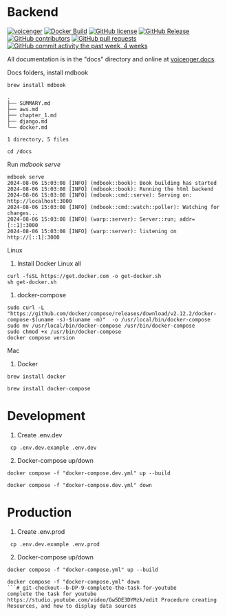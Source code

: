 # Backend
[![voicenger](https://github.com/voicenger/backend/actions/workflows/python-test.yml/badge.svg)](https://github.com/voicenger/backend/blob/main/.github/workflows/python-test.yml) [![Docker Build](https://github.com/voicenger/backend/actions/workflows/docker-build.yml/badge.svg)](https://github.com/voicenger/backend/actions/workflows/docker-build.yml) [![GitHub license](https://img.shields.io/badge/License-Apache_2.0-blue.svg)](https://github.com/voicenger/backend/blob/main/LICENSE) [![GitHub Release](https://img.shields.io/github/release/voicenger/backend.svg?style=flat)]() [![GitHub contributors](https://img.shields.io/github/contributors/voicenger/backend.svg?style=flat)]() [![GitHub pull requests](https://img.shields.io/github/issues-pr/voicenger/backend.svg?style=flat)]() [![GitHub commit activity the past week, 4 weeks](https://img.shields.io/github/commit-activity/y/voicenger/backend.svg?style=flat)]()

All documentation is in the "docs" directory and online at [voicenger.docs](https://voicenger.github.io/backend/).

Docs folders, install mdbook

```
brew install mdbook
```

```dosc
.
├── SUMMARY.md
├── aws.md
├── chapter_1.md
├── django.md
└── docker.md

1 directory, 5 files
```

```
cd /docs 
```

Run *mdbook serve*
```
mdbook serve       
2024-08-06 15:03:08 [INFO] (mdbook::book): Book building has started
2024-08-06 15:03:08 [INFO] (mdbook::book): Running the html backend
2024-08-06 15:03:08 [INFO] (mdbook::cmd::serve): Serving on: http://localhost:3000
2024-08-06 15:03:08 [INFO] (mdbook::cmd::watch::poller): Watching for changes...
2024-08-06 15:03:08 [INFO] (warp::server): Server::run; addr=[::1]:3000
2024-08-06 15:03:08 [INFO] (warp::server): listening on http://[::1]:3000
```

Linux

1. Install Docker Linux all
```docker
curl -fsSL https://get.docker.com -o get-docker.sh
sh get-docker.sh
```

1. docker-compose
```docker
sudo curl -L "https://github.com/docker/compose/releases/download/v2.12.2/docker-compose-$(uname -s)-$(uname -m)"  -o /usr/local/bin/docker-compose
sudo mv /usr/local/bin/docker-compose /usr/bin/docker-compose
sudo chmod +x /usr/bin/docker-compose
docker compose version
```
Mac

1. Docker
```docker
brew install docker

brew install docker-compose
```


# Development
 
1. Create .env.dev
```shell
 cp .env.dev.example .env.dev
```

2. Docker-compose up/down
```docker
docker compose -f "docker-compose.dev.yml" up --build

docker compose -f "docker-compose.dev.yml" down
```

# Production
 
1. Create .env.prod
```shell
 cp .env.dev.example .env.prod
```

2. Docker-compose up/down
```docker
docker compose -f "docker-compose.yml" up --build

docker compose -f "docker-compose.yml" down
```# git-checkout--b-DP-9-complete-the-task-for-youtube
complete the task for youtube https://studio.youtube.com/video/Gw5DE3DYMzk/edit Procedure creating Resources, and how to display data sources 

